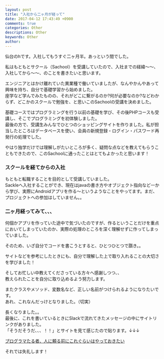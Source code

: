 ```yaml
---
layout: post
title: "入社から二ヶ月が経って"
date: 2017-04-12 17:43:49 +0900
comments: true
categories: Other
descriptions: Other
keywords: Other
author: 
---
```


仙台のhです。入社してもうすぐ二ヶ月半。あっという間でした。  
  
私はもともとサクール（Sachool）を受講していたので、入社までの経緯～～、入社してから～～、のことを書きたいと思います。  
<!--more-->  
  
  
エンジニアとはかけ離れていた異業種で働いていましたが、なんやかんやあって興味を持ち、自分で基礎学習から始めました。  
座学など学んでみたものの、それがどこに繋がるのか?何が必要なのか?などわからず、どこかのスクールで勉強を、と思いこのSachoolの受講を決めました。  
  
基礎コースではプログラミングを行う以前の基礎を学び、その後PHPコースも受講し、そこでプログラミングを初体験しました。  
最後の方で、受講生みんなでひとつのショッピングサイトを作りました。私が担当したところはデータベースを使い、会員の新規登録・ログイン・パスワード再発行の処理でした。  
  
やはり独学だけでは理解しがたいところが多く、疑問な点などを教えてもらうこともできたので、このSachoolに通ったことはとてもよかったと思います！  
  
### スクールを経てからの入社  
  
もともと転職することを目的として受講していました。  
Sackleへ入社することができ、現在はjavaの書き方やオブジェクト指向など一から学び、実際にAndroidアプリを作る～というようなことをやってます。まだ、プロジェクトへの参加はしていません。。  
  
### 二ヶ月経ってみて、、、  
  
何個かアプリを作っていた途中で気づいたのですが、作るということだけを重点においてしまっていたのか、実際の処理のところを深く理解せずに作ってしまっていました。  
  
そのため、いざ自分でコードを書こうとすると、ひとつひとつで躓き。。  
  
サイトなどを参考にしたときにも、自分で理解した上で取り入れることの大切さを学びました！  
  
そしてお忙しい中教えてくださっている方々へ感謝しつつ、、  
教えられたことを自分に取り込めるよう努力します。  
  
またクラスやメソッド、変数名など、正しい名前がつけられるようになりたいです。  
あれ、これなんだっけとなりました。（切実）  
  
長くなりました。。  
最後に、これを書いているときにSlackで流れてきたメッセージの中にサイトリンクがありました。  
「そうだそうだ、、、！！」とサイトを見て感じたので貼ります。↓↓↓  
  
[プログラマたる者、人に頼る前にこれぐらいはやっておきたい](http://qiita.com/Mic-U/items/f9de1c08c47c50620905)  
  
それでは失礼します！
